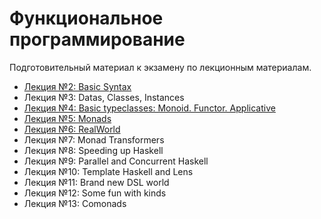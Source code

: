 # Функциональное программирование

Подготовительный материал к экзамену по лекционным материалам.

* [Лекция №2: Basic Syntax](lectures/L2-BasicSyntax.md)
* Лекция №3: Datas, Classes, Instances
* [Лекция №4: Basic typeclasses: Monoid. Functor. Applicative](lectures/L4-MonoidFunctorApplicative.md)
* [Лекция №5: Monads](lectures/L5-Monads.md)
* [Лекция №6: RealWorld](lectures/L6-RealWorld.md)
* Лекция №7: Monad Transformers
* Лекция №8: Speeding up Haskell
* Лекция №9: Parallel and Concurrent Haskell
* Лекция №10: Template Haskell and Lens
* Лекция №11: Brand new DSL world
* Лекция №12: Some fun with kinds
* Лекция №13: Comonads
